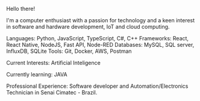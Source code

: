 Hello there!

I'm a computer enthusiast with a passion for technology and a keen interest in software and hardware development, IoT and cloud computing.


Languages: 
  Python, JavaScript, TypeScript, C#, C++ 
Frameworks: 
  React, React Native, NodeJS, Fast API, Node-RED
Databases: 
  MySQL, SQL server, InfluxDB, SQLite
Tools: 
  Git, Docker, AWS, Postman
  
Current Interests: 
  Artificial Inteligence
  
Currently learning: 
  JAVA
  
Professional Experience:
  Software developer and Automation/Electronics Technician in Senai Cimatec - Brazil.
  
  <!--
**DavihDeAndrade/DavihDeAndrade** is a ✨ _special_ ✨ repository because its `README.md` (this file) appears on your GitHub profile.

Here are some ideas to get you started:
- 🔭 I’m currently working on ...
- 🌱 I’m currently learning ...
- 👯 I’m looking to collaborate on ...
- 🤔 I’m looking for help with ...
- 💬 Ask me about ...
- 📫 How to reach me: ...
- 😄 Pronouns: ...
- ⚡ Fun fact: ...
-->
